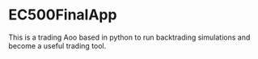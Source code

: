 # EC500FinalApp
This is a trading Aoo based in python to run backtrading simulations and become a useful trading  tool.
